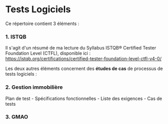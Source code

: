 # Tests Logiciels

Ce répertoire contient 3 éléments : 

### 1. ISTQB 
Il s'agit d'un résumé de ma lecture du Syllabus ISTQB® Certified Tester Foundation Level (CTFL), disponible ici :
https://istqb.org/certifications/certified-tester-foundation-level-ctfl-v4-0/

Les deux autres éléments concernent des **études de cas** de processus de tests logiciels :

### 2. Gestion immobilière
Plan de test - Spécifications fonctionnelles - Liste des exigences - Cas de tests

### 3. GMAO
